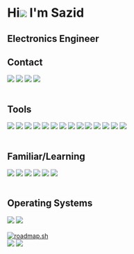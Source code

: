 Hi![](https://user-images.githubusercontent.com/18350557/176309783-0785949b-9127-417c-8b55-ab5a4333674e.gif) I'm Sazid
=============================================================================================================================
Electronics Engineer 
-----------
<div align="left">
        <h2>Contact</h2>
        <div>
        <a href="https://linktr.ee/sazid_mahmud"><img src="https://img.shields.io/badge/linktree-1de9b6?style=for-the-badge&logo=linktree&logoColor=white"/></a>
        <a href="https://discord.com/users/331727377019437056"><img src="https://img.shields.io/badge/Discord-5865F2?logo=discord&logoColor=fff&style=for-the-badge"/></a>
        <a href="mailto:sazidm@proton.me"><img src="https://img.shields.io/badge/ProtonMail-8B89CC?style=for-the-badge&logo=protonmail&logoColor=white"/></a>
        <a href="https://scholar.google.com/citations?user=dHu_Hi0AAAAJ&hl=en"><img src="https://img.shields.io/badge/Google%20Scholar-4285F4?style=for-the-badge&logo=google-scholar&logoColor=white"/></a>
        </div>
        <br>
        <h2>Tools</h2>
        <div>
            <img src="https://img.shields.io/badge/python-3670A0?style=for-the-badge&logo=python&logoColor=ffdd54"/>
            <!--<img src="https://img.shields.io/badge/Matplotlib-%23ffffff.svg?style=for-the-badge&logo=Matplotlib&logoColor=black"/>
            <img src="https://img.shields.io/badge/numpy-%23013243.svg?style=for-the-badge&logo=numpy&logoColor=white"/>
            <img src="https://img.shields.io/badge/pandas-%23150458.svg?style=for-the-badge&logo=pandas&logoColor=white"/>
            <img src="https://img.shields.io/badge/scikit--learn-%23F7931E.svg?style=for-the-badge&logo=scikit-learn&logoColor=white"/>-->
            <img src="https://img.shields.io/badge/c-%2300599C.svg?style=for-the-badge&logo=c&logoColor=white"/>
            <img src="https://img.shields.io/badge/c++-%2300599C.svg?style=for-the-badge&logo=c%2B%2B&logoColor=white"/>
            <img src= "https://img.shields.io/badge/Lua-2C2D72?style=for-the-badge&logo=lua&logoColor=white"/>
            <img src="https://img.shields.io/badge/TensorFlow-%23FF6F00.svg?style=for-the-badge&logo=TensorFlow&logoColor=white"/>
            <img src="https://img.shields.io/badge/Keras-%23D00000.svg?style=for-the-badge&logo=Keras&logoColor=white"/>
            <img src="https://img.shields.io/badge/git-%23F05033.svg?style=for-the-badge&logo=git&logoColor=white"/>
            <img src="https://img.shields.io/badge/Arduino-00979D?style=for-the-badge&logo=Arduino&logoColor=white" />
            <img src="https://img.shields.io/badge/NeoVim-%2357A143.svg?&style=for-the-badge&logo=neovim&logoColor=white"/>
            <img src="https://img.shields.io/badge/Google%20Colab-%23F9A825.svg?style=for-the-badge&logo=googlecolab&logoColor=white"/>
            <img src="https://img.shields.io/badge/jupyter-%23FA0F00.svg?style=for-the-badge&logo=jupyter&logoColor=white"/>
            <img src="https://img.shields.io/badge/latex-%23008080.svg?style=for-the-badge&logo=latex&logoColor=white"/>
            <img src="https://img.shields.io/badge/bash_script-%23121011.svg?style=for-the-badge&logo=gnu-bash&logoColor=white"/>
            <img src= "https://img.shields.io/badge/Octave%2FMATLAB-black?style=for-the-badge&logo=octave&link=https%3A%2F%2Fwww.mathworks.com%2Fproducts%2Fmatlab.html"/>
        </div>
        <br>
        <h2>Familiar/Learning</h2>
        <div>
            <img src="https://img.shields.io/badge/html5-%23E34F26.svg?style=for-the-badge&logo=html5&logoColor=white"/>
            <img src="https://img.shields.io/badge/css3-%231572B6.svg?style=for-the-badge&logo=css3&logoColor=white"/>
            <img src="https://img.shields.io/badge/javascript-%23323330.svg?style=for-the-badge&logo=javascript&logoColor=%23F7DF1E"/>
            <img src="https://img.shields.io/badge/go-%2300ADD8.svg?style=for-the-badge&logo=go&logoColor=white"/>
            <img src="https://img.shields.io/badge/docker-%230db7ed.svg?style=for-the-badge&logo=docker&logoColor=white"/>
            <img src="https://img.shields.io/badge/postgres-%23316192.svg?style=for-the-badge&logo=postgresql&logoColor=white"/>
            <!--<img src="https://img.shields.io/badge/Flutter-02569B?style=for-the-badge&logo=flutter&logoColor=white"/>
            <img src="https://img.shields.io/badge/Dart-0175C2?style=for-the-badge&logo=dart&logoColor=white"/>
            <img src="https://img.shields.io/badge/mysql-%2300f.svg?style=for-the-badge&logo=mysql&logoColor=white"/>
            -->
        </div>
        <br>
        <h2>Operating Systems</h2>
        <div>
            <img src="https://img.shields.io/badge/Pop!_OS-48B9C7?style=for-the-badge&logo=Pop!_OS&logoColor=white"/>
            <img src="https://img.shields.io/badge/Android-3DDC84?style=for-the-badge&logo=android&logoColor=white"/>
        </div>
        <br>
        <div>
                <a href="https://roadmap.sh"><img src="https://roadmap.sh/card/tall/6776b64070129741a8c96582?variant=dark&roadmaps=golang" alt="roadmap.sh"/></a>
                <br>
                <img src="https://github-readme-stats.vercel.app/api?username=schlafer&theme=tokyonight&show_icons=true&hide_border=true&count_private=true"/> 
                <img src="https://github-readme-stats.vercel.app/api/top-langs/?username=schlafer&theme=tokyonight&show_icons=true&hide_border=true&layout=compact"/>
        </div>

        
